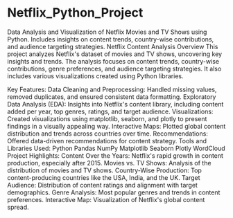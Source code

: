 # Netflix_Python_Project
Data Analysis and Visualization of Netflix Movies and TV Shows using Python. Includes insights on content trends, country-wise contributions, and audience targeting strategies.
Netflix Content Analysis
Overview
This project analyzes Netflix's dataset of movies and TV shows, uncovering key insights and trends. The analysis focuses on content trends, country-wise contributions, genre preferences, and audience targeting strategies. It also includes various visualizations created using Python libraries.

Key Features:
Data Cleaning and Preprocessing: Handled missing values, removed duplicates, and ensured consistent data formatting.
Exploratory Data Analysis (EDA): Insights into Netflix's content library, including content added per year, top genres, ratings, and target audience.
Visualizations: Created visualizations using matplotlib, seaborn, and plotly to present findings in a visually appealing way.
Interactive Maps: Plotted global content distribution and trends across countries over time.
Recommendations: Offered data-driven recommendations for content strategy.
Tools and Libraries Used:
Python
Pandas
NumPy
Matplotlib
Seaborn
Plotly
WordCloud
Project Highlights:
Content Over the Years: Netflix's rapid growth in content production, especially after 2015.
Movies vs. TV Shows: Analysis of the distribution of movies and TV shows.
Country-Wise Production: Top content-producing countries like the USA, India, and the UK.
Target Audience: Distribution of content ratings and alignment with target demographics.
Genre Analysis: Most popular genres and trends in content preferences.
Interactive Map: Visualization of Netflix's global content spread.

